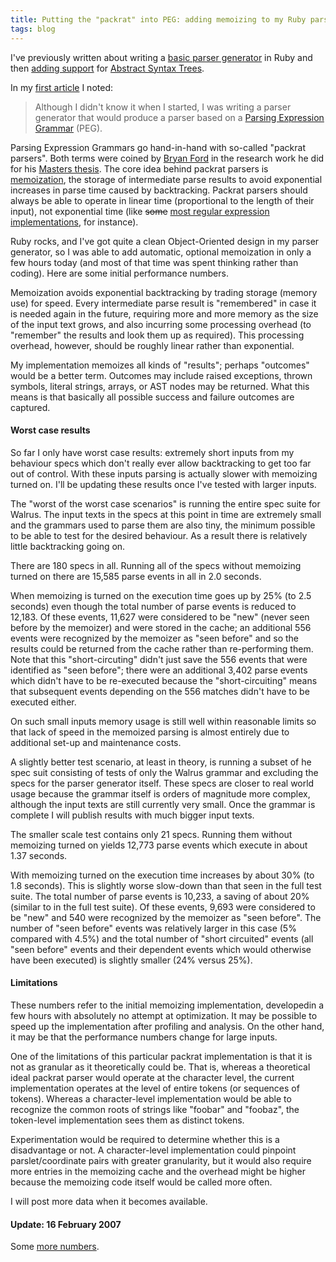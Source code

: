 ```yaml
---
title: Putting the "packrat" into PEG: adding memoizing to my Ruby parser generator
tags: blog
---
```


I've previously written about writing a [basic parser generator](http://typechecked.net/a/about/wincent/weblog/archives/2007/01/writing_a_parse.php) in Ruby and then [adding support](http://typechecked.net/a/about/wincent/weblog/archives/2007/02/abstract_syntax.php) for [Abstract Syntax Trees](http://en.wikipedia.org/wiki/Abstract_syntax_tree).

In my [first article](http://typechecked.net/a/about/wincent/weblog/archives/2007/01/writing_a_parse.php) I noted:

> Although I didn't know it when I started, I was writing a parser generator that would produce a parser based on a [Parsing Expression Grammar](http://en.wikipedia.org/wiki/Parsing_expression_grammar) (PEG).

Parsing Expression Grammars go hand-in-hand with so-called "packrat parsers". Both terms were coined by [Bryan Ford](http://pdos.csail.mit.edu/~baford/packrat/) in the research work he did for his [Masters thesis](http://pdos.csail.mit.edu/~baford/packrat/thesis/). The core idea behind packrat parsers is [memoization](http://en.wikipedia.org/wiki/Memoization), the storage of intermediate parse results to avoid exponential increases in parse time caused by backtracking. Packrat parsers should always be able to operate in linear time (proportional to the length of their input), not exponential time (like ~~some~~ [most regular expression implementations](http://swtch.com/~rsc/regexp/regexp1.html), for instance).

Ruby rocks, and I've got quite a clean Object-Oriented design in my parser generator, so I was able to add automatic, optional memoization in only a few hours today (and most of that time was spent thinking rather than coding). Here are some initial performance numbers.

Memoization avoids exponential backtracking by trading storage (memory use) for speed. Every intermediate parse result is "remembered" in case it is needed again in the future, requiring more and more memory as the size of the input text grows, and also incurring some processing overhead (to "remember" the results and look them up as required). This processing overhead, however, should be roughly linear rather than exponential.

My implementation memoizes all kinds of "results"; perhaps "outcomes" would be a better term. Outcomes may include raised exceptions, thrown symbols, literal strings, arrays, or AST nodes may be returned. What this means is that basically all possible success and failure outcomes are captured.

#### Worst case results

So far I only have worst case results: extremely short inputs from my behaviour specs which don't really ever allow backtracking to get too far out of control. With these inputs parsing is actually slower with memoizing turned on. I'll be updating these results once I've tested with larger inputs.

The "worst of the worst case scenarios" is running the entire spec suite for Walrus. The input texts in the specs at this point in time are extremely small and the grammars used to parse them are also tiny, the minimum possible to be able to test for the desired behaviour. As a result there is relatively little backtracking going on.

There are 180 specs in all. Running all of the specs without memoizing turned on there are 15,585 parse events in all in 2.0 seconds.

When memoizing is turned on the execution time goes up by 25% (to 2.5 seconds) even though the total number of parse events is reduced to 12,183. Of these events, 11,627 were considered to be "new" (never seen before by the memoizer) and were stored in the cache; an additional 556 events were recognized by the memoizer as "seen before" and so the results could be returned from the cache rather than re-performing them. Note that this "short-circuting" didn't just save the 556 events that were identified as "seen before"; there were an additional 3,402 parse events which didn't have to be re-executed because the "short-circuiting" means that subsequent events depending on the 556 matches didn't have to be executed either.

On such small inputs memory usage is still well within reasonable limits so that lack of speed in the memoized parsing is almost entirely due to additional set-up and maintenance costs.

A slightly better test scenario, at least in theory, is running a subset of he spec suit consisting of tests of only the Walrus grammar and excluding the specs for the parser generator itself. These specs are closer to real world usage because the grammar itself is orders of magnitude more complex, although the input texts are still currently very small. Once the grammar is complete I will publish results with much bigger input texts.

The smaller scale test contains only 21 specs. Running them without memoizing turned on yields 12,773 parse events which execute in about 1.37 seconds.

With memoizing turned on the execution time increases by about 30% (to 1.8 seconds). This is slightly worse slow-down than that seen in the full test suite. The total number of parse events is 10,233, a saving of about 20% (similar to in the full test suite). Of these events, 9,693 were considered to be "new" and 540 were recognized by the memoizer as "seen before". The number of "seen before" events was relatively larger in this case (5% compared with 4.5%) and the total number of "short circuited" events (all "seen before" events and their dependent events which would otherwise have been executed) is slightly smaller (24% versus 25%).

#### Limitations

These numbers refer to the initial memoizing implementation, developedin a few hours with absolutely no attempt at optimization. It may be possible to speed up the implementation after profiling and analysis. On the other hand, it may be that the performance numbers change for large inputs.

One of the limitations of this particular packrat implementation is that it is not as granular as it theoretically could be. That is, whereas a theoretical ideal packrat parser would operate at the character level, the current implementation operates at the level of entire tokens (or sequences of tokens). Whereas a character-level implementation would be able to recognize the common roots of strings like "foobar" and "foobaz", the token-level implementation sees them as distinct tokens.

Experimentation would be required to determine whether this is a disadvantage or not. A character-level implementation could pinpoint parslet/coordinate pairs with greater granularity, but it would also require more entries in the memoizing cache and the overhead might be higher because the memoizing code itself would be called more often.

I will post more data when it becomes available.

#### Update: 16 February 2007

Some [more numbers](http://typechecked.net/a/about/wincent/weblog/archives/2007/02/updated_packrat.php).
